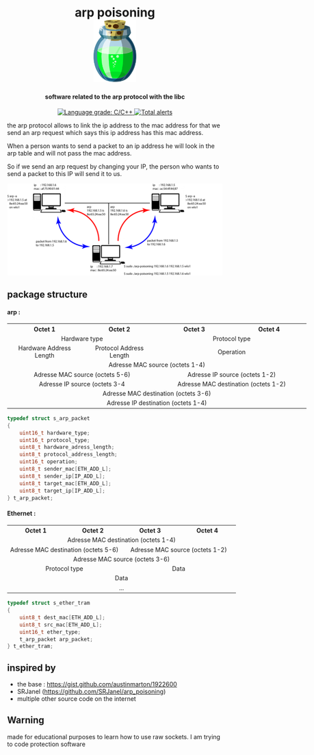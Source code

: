 <h1 align="center">
    arp poisoning
    <br>
        <img src="picture/green_flask.png" width="100"/>
    <br>
</h1>


<h4 align="center">software related to the arp protocol with the libc</h4>

<p align="center">
    <a href="https://lgtm.com/projects/g/Th0rgal/poyuterm/context:cpp">
        <img alt="Language grade: C/C++" src="https://img.shields.io/lgtm/grade/cpp/g/Th0rgal/poyuterm.svg?logo=lgtm"/>
    </a>
    <a href="https://lgtm.com/projects/g/Th0rgal/poyuterm/alerts/">
        <img alt="Total alerts" src="https://img.shields.io/lgtm/alerts/g/Th0rgal/poyuterm.svg?logo=lgtm"/>
    </a>
</p>

the arp protocol allows to link the ip address to 
the mac address for that we send an arp 
request which says this ip address has this mac address. 

When a person wants to send a packet to an ip address he 
will look in the arp table and will not pass the mac address. 

So if we send an arp request by changing your IP, the person 
who wants to send a packet to this IP will send it to us.

![schema](picture/schema.png)

## package structure
#### arp :

<table style="margin: 0 auto; width: 50em;">
    <tbody>
        <tr>
            <th align="center" width="25%">Octet 1</th>
            <th align="center" width="25%">Octet 2</th>
            <th align="center" width="25%">Octet 3</th>
            <th align="center" width="25%">Octet 4</th>
        </tr>
        <tr>
            <td align="center" colspan="2">Hardware type</td>
            <td align="center" colspan="2">Protocol type</td>
        </tr>
        <tr>
            <td align="center" colspan="1">Hardware Address Length</td>
            <td align="center" colspan="1">Protocol Address Length</td>
            <td align="center" colspan="2">Operation</td>
        </tr>
        <tr>
            <td align="center" colspan="4">Adresse MAC source (octets 1-4)</td>
        </tr>
        <tr>
            <td align="center" colspan="2">Adresse MAC source (octets 5-6)</td>
            <td align="center" colspan="2">Adresse IP source (octets 1-2)</td>
        </tr>
        <tr>
            <td align="center" colspan="2">Adresse IP source (octets 3-4</)</td>
            <td align="center" colspan="2">Adresse MAC destination (octets 1-2)</td>
        </tr>
        <tr>
            <td align="center" colspan="4">Adresse MAC destination (octets 3-6)</td>
        </tr>
        <tr>
            <td align="center" colspan="4">Adresse IP destination (octets 1-4)</td>
        </tr>
    </tbody>
</table>

```c
typedef struct s_arp_packet
{
    uint16_t hardware_type;
    uint16_t protocol_type;
    uint8_t hardware_adress_length;
    uint8_t protocol_address_length;
    uint16_t operation;
    uint8_t sender_mac[ETH_ADD_L];
    uint8_t sender_ip[IP_ADD_L];
    uint8_t target_mac[ETH_ADD_L];
    uint8_t target_ip[IP_ADD_L];
} t_arp_packet;
```

#### Ethernet :

<table style="margin: 0 auto; width: 50em;">
    <tbody>
        <tr>
            <th align="center" width="25%">Octet 1</th>
            <th align="center" width="25%">Octet 2</th>
            <th align="center" width="25%">Octet 3</th>
            <th align="center" width="25%">Octet 4</th>
        </tr>
        <tr>
            <td align="center" colspan="4">Adresse MAC destination (octets 1-4)</td>
        </tr>
        <tr>
            <td align="center" colspan="2">Adresse MAC destination (octets 5-6)</td>
            <td align="center" colspan="2">Adresse MAC source (octets 1-2)</td>
        </tr>
        <tr>
            <td align="center" colspan="4">Adresse MAC source (octets 3-6)</td>
        </tr>
        <tr>
            <td align="center" colspan="2">Protocol type</td>
            <td align="center" colspan="2">Data</td>
        </tr>
        <tr>
            <td align="center" colspan="4">Data</td>
        </tr>
        <tr>
            <td align="center" colspan="4">...</td>
        </tr>
    </tbody>
</table>

```c
typedef struct s_ether_tram
{
    uint8_t dest_mac[ETH_ADD_L];
    uint8_t src_mac[ETH_ADD_L];
    uint16_t ether_type;
    t_arp_packet arp_packet;
} t_ether_tram;
```

## inspired by

- the base : https://gist.github.com/austinmarton/1922600
- SRJanel (https://github.com/SRJanel/arp_poisoning)
- multiple other source code on the internet

## Warning

made for educational purposes to learn how to use raw sockets. I am trying to code protection software
